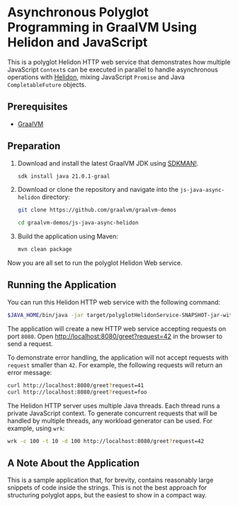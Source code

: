# Asynchronous Polyglot Programming in GraalVM Using Helidon and JavaScript

This is a polyglot Helidon HTTP web service that demonstrates how multiple JavaScript `Context`s can be executed in parallel to handle asynchronous operations with [Helidon](https://helidon.io/), mixing JavaScript `Promise` and Java `CompletableFuture` objects.

## Prerequisites
* [GraalVM](http://graalvm.org)

## Preparation

1. Download and install the latest GraalVM JDK using [SDKMAN!](https://sdkman.io/).
    ```bash
    sdk install java 21.0.1-graal
    ```

2. Download or clone the repository and navigate into the `js-java-async-helidon` directory:
    ```bash
    git clone https://github.com/graalvm/graalvm-demos
    ```
    ```bash
    cd graalvm-demos/js-java-async-helidon
    ```

3. Build the application using Maven:
    ```bash
    mvn clean package
    ```

Now you are all set to run the polyglot Helidon Web service.

## Running the Application

You can run this Helidon HTTP web service with the following command:
```bash
$JAVA_HOME/bin/java -jar target/polyglotHelidonService-SNAPSHOT-jar-with-dependencies.jar
```

The application will create a new HTTP web service accepting requests on port `8080`.
Open [http://localhost:8080/greet?request=42](http://localhost:8080/greet?request=42) in the browser to send a request.

To demonstrate error handling, the application will not accept requests with `request` smaller than `42`.
For example, the following requests will return an error message:
```bash
curl http://localhost:8080/greet?request=41
curl http://localhost:8080/greet?request=foo
```

The Helidon HTTP server uses multiple Java threads.
Each thread runs a private JavaScript context.
To generate concurrent requests that will be handled by multiple threads, any workload generator can be used.
For example, using `wrk`:
```bash
wrk -c 100 -t 10 -d 100 http://localhost:8080/greet?request=42
```

## A Note About the Application

This is a sample application that, for brevity, contains reasonably large snippets of code inside the strings.
This is not the best approach for structuring polyglot apps, but the easiest to show in a compact way.

